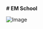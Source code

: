**# EM School**

![Image](https://www.google.com/url?sa=i&url=https%3A%2F%2Far.wikipedia.org%2Fwiki%2F%25D9%2584%25D8%25BA%25D8%25A9_%25D8%25AA%25D9%2588%25D8%25B5%25D9%258A%25D9%2581_%25D8%25A7%25D9%2584%25D9%2586%25D8%25B5_%25D8%25A7%25D9%2584%25D9%2581%25D8%25A7%25D8%25A6%25D9%2582&psig=AOvVaw1Z04vK_op_L7-76betT5KA&ust=1650672663312000&source=images&cd=vfe&ved=0CAwQjRxqFwoTCOCwsICxpvcCFQAAAAAdAAAAABAU)
